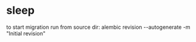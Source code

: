 # sleep
to start migration run from source dir: 
  alembic revision --autogenerate -m "Initial revision"
